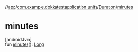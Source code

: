 //[app](../../../index.md)/[com.example.dokkatestapplication.units](../index.md)/[Duration](index.md)/[minutes](minutes.md)

# minutes

[androidJvm]\
fun [minutes](minutes.md)(): [Long](https://kotlinlang.org/api/latest/jvm/stdlib/kotlin/-long/index.html)

